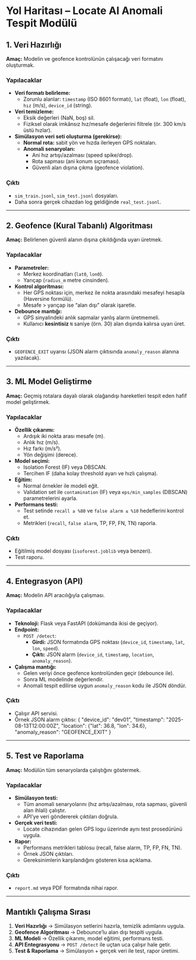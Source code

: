 # Yol Haritası – Locate AI Anomali Tespit Modülü

## 1. Veri Hazırlığı
**Amaç:** Modelin ve geofence kontrolünün çalışacağı veri formatını oluşturmak.

### Yapılacaklar
- **Veri formatı belirleme:**
  - Zorunlu alanlar: `timestamp` (ISO 8601 formatı), `lat` (float), `lon` (float), `hız` (m/s), `device_id` (string).
- **Veri temizleme:**
  - Eksik değerleri (NaN, boş) sil.
  - Fiziksel olarak imkânsız hız/mesafe değerlerini filtrele (ör. 300 km/s üstü hızlar).
- **Simülasyon veri seti oluşturma (gerekirse):**
  - **Normal rota:** sabit yön ve hızda ilerleyen GPS noktaları.
  - **Anomali senaryoları:**
    - Ani hız artışı/azalması (speed spike/drop).
    - Rota sapması (ani konum sıçraması).
    - Güvenli alan dışına çıkma (geofence violation).

### Çıktı
- `sim_train.jsonl`, `sim_test.jsonl` dosyaları.
- Daha sonra gerçek cihazdan log geldiğinde `real_test.jsonl`.

---

## 2. Geofence (Kural Tabanlı) Algoritması
**Amaç:** Belirlenen güvenli alanın dışına çıkıldığında uyarı üretmek.

### Yapılacaklar
- **Parametreler:**
  - Merkez koordinatları (`lat0`, `lon0`).
  - Yarıçap (`radius_m` metre cinsinden).
- **Kontrol algoritması:**
  - Her GPS noktası için, merkez ile nokta arasındaki mesafeyi hesapla (Haversine formülü).
  - Mesafe > yarıçap ise “alan dışı” olarak işaretle.
- **Debounce mantığı:**
  - GPS sinyalindeki anlık sapmalar yanlış alarm üretmemeli.
  - Kullanıcı **kesintisiz** `N` saniye (örn. 30) alan dışında kalırsa uyarı üret.

### Çıktı
- `GEOFENCE_EXIT` uyarısı (JSON alarm çıktısında `anomaly_reason` alanına yazılacak).

---

## 3. ML Model Geliştirme
**Amaç:** Geçmiş rotalara dayalı olarak olağandışı hareketleri tespit eden hafif model geliştirmek.

### Yapılacaklar
- **Özellik çıkarımı:**
  - Ardışık iki nokta arası mesafe (m).
  - Anlık hız (m/s).
  - Hız farkı (m/s²).
  - Yön değişimi (derece).
- **Model seçimi:**
  - Isolation Forest (IF) veya DBSCAN.
  - Tercihen IF (daha kolay threshold ayarı ve hızlı çalışma).
- **Eğitim:**
  - Normal örnekler ile modeli eğit.
  - Validation set ile `contamination` (IF) veya `eps/min_samples` (DBSCAN) parametrelerini ayarla.
- **Performans testi:**
  - Test setinde `recall ≥ %80` ve `false alarm ≤ %10` hedeflerini kontrol et.
  - Metrikleri (`recall`, `false alarm`, TP, FP, FN, TN) raporla.

### Çıktı
- Eğitilmiş model dosyası (`isoforest.joblib` veya benzeri).
- Test raporu.

---

## 4. Entegrasyon (API)
**Amaç:** Modelin API aracılığıyla çalışması.

### Yapılacaklar
- **Teknoloji:** Flask veya FastAPI (dokümanda ikisi de geçiyor).
- **Endpoint:**
  - `POST /detect`:
    - **Girdi:** JSON formatında GPS noktası (`device_id`, `timestamp`, `lat`, `lon`, `speed`).
    - **Çıktı:** JSON alarm (`device_id`, `timestamp`, `location`, `anomaly_reason`).
- **Çalışma mantığı:**
  - Gelen veriyi önce geofence kontrolünden geçir (debounce ile).
  - Sonra ML modelinde değerlendir.
  - Anomali tespit edilirse uygun `anomaly_reason` kodu ile JSON döndür.

### Çıktı
- Çalışır API servisi.
- Örnek JSON alarm çıktısı:
    {
      "device_id": "dev01",
      "timestamp": "2025-08-13T12:00:00Z",
      "location": {"lat": 36.8, "lon": 34.6},
      "anomaly_reason": "GEOFENCE_EXIT"
    }

---

## 5. Test ve Raporlama
**Amaç:** Modülün tüm senaryolarda çalıştığını göstermek.

### Yapılacaklar
- **Simülasyon testi:**
  - Tüm anomali senaryolarını (hız artışı/azalması, rota sapması, güvenli alan ihlali) çalıştır.
  - API’ye veri göndererek çıktıları doğrula.
- **Gerçek veri testi:**
  - Locate cihazından gelen GPS logu üzerinde aynı test prosedürünü uygula.
- **Rapor:**
  - Performans metrikleri tablosu (recall, false alarm, TP, FP, FN, TN).
  - Örnek JSON çıktıları.
  - Gereksinimlerin karşılandığını gösteren kısa açıklama.

### Çıktı
- `report.md` veya PDF formatında nihai rapor.

---

## Mantıklı Çalışma Sırası
1. **Veri Hazırlığı** → Simülasyon setlerini hazırla, temizlik adımlarını uygula.
2. **Geofence Algoritması** → Debounce’lu alan dışı tespiti uygula.
3. **ML Modeli** → Özellik çıkarımı, model eğitimi, performans testi.
4. **API Entegrasyonu** → `POST /detect` ile uçtan uca çalışır hale getir.
5. **Test & Raporlama** → Simülasyon + gerçek veri ile test, rapor üretimi.
